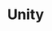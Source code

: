 ---
pid: fs93
title: Unity
location_transcription: Center City
coordinates: "[-75.150378952955, 39.955675019185]"
zipcode: '19085'
gen_neighborhood: 
neighborhood: 
outside_phl: 'Villanova PA '
age: '20'
age_range: 20-29
instagram: 
image_file_name: fs_93.jpg
proposal_transcription: The monument would have ppl of different sizes, shapes, and
  olors holding hands b/c in this time where everyone is split and all this shit is
  going on, we need a monument to show that the US was born by uniting together. We
  all should be given the same rights no matter what race or how one looks b/c we're
  all residents of the US.
topic: Human Rights,Inclusivity,Unity
topic_summary: 0, 0, 0
type: Mural,Sculpture Statue,Image
keywords_other: 
credit: Jamie Chang
image_labels: 
twitter: 
facebook: 
permalink: "/monuments/fs93/"
layout: item-page
---